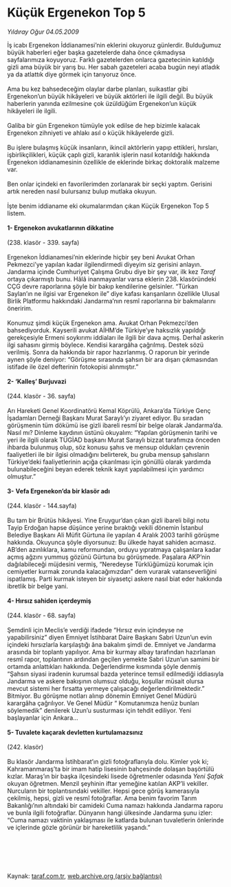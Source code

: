 # Küçük Ergenekon Top 5

*Yıldıray Oğur 04.05.2009*

<div class="taraf_structure_2col_1zq">
<div class="margen_n">



 <p>İş icabı Ergenekon İddianamesi’nin eklerini okuyoruz günlerdir. Bulduğumuz büyük haberleri eğer başka gazetelerde daha önce çıkmadıysa sayfalarımıza koyuyoruz. Farklı gazetelerden onlarca gazetecinin katıldığı gizli ama büyük bir yarış bu. Her sabah gazeteleri acaba bugün neyi atladık ya da atlattık diye görmek için tarıyoruz önce. <br/><br/>Ama bu kez bahsedeceğim olaylar darbe planları, suikastlar gibi Ergenekon’un büyük hikâyeleri ve büyük aktörleri ile ilgili değil. Bu büyük haberlerin yanında ezilmesine çok üzüldüğüm Ergenekon’un küçük hikâyeleri ile ilgili. <br/><br/>Galiba bir gün Ergenekon tümüyle yok edilse de hep bizimle kalacak Ergenekon zihniyeti ve ahlakı asıl o küçük hikâyelerde gizli. <br/><br/>Bu işlere bulaşmış küçük insanların, ikincil aktörlerin yapıp ettikleri, hırsları, işbirlikçilikleri, küçük çaplı gizli, karanlık işlerin nasıl kotarıldığı hakkında Ergenekon iddianamesinin özellikle de eklerinde birkaç doktoralık malzeme var. <br/><br/>Ben onlar içindeki en favorilerimden zorlanarak bir seçki yaptım. Gerisini artık nereden nasıl bulursanız bulup mutlaka okuyun. <br/><br/>İşte benim iddianame eki okumalarımdan çıkan Küçük Ergenekon Top 5 listem.<b> <br/><br/>1- Ergenekon avukatlarının dikkatine</b> <br/><br/>(238. klasör - 339. sayfa) <br/><br/>Ergenekon İddianamesi’nin eklerinde hiçbir şey beni Avukat Orhan Pekmezci’ye yapılan kadar ilgilendirmedi diyeyim siz gerisini anlayın. Jandarma içinde Cumhuriyet Çalışma Grubu diye bir şey var, ilk kez <i>Taraf</i> ortaya çıkarmıştı bunu. Hâlâ inanmayanlar varsa eklerin 238. klasöründeki CÇG devre raporlarına şöyle bir bakıp kendilerine gelsinler. “Türkan Saylan’ın ne ilgisi var Ergenekon ile” diye kafası karışanların özellikle Ulusal Birlik Platformu hakkındaki Jandarma’nın resmî raporlarına bir bakmalarını öneririm. <br/><br/>Konumuz şimdi küçük Ergenekon ama. Avukat Orhan Pekmezci’den bahsediyorduk. Kayserili avukat AİHM’de Türkiye’ye haksızlık yapıldığı gerekçesiyle Ermeni soykırımı iddiaları ile ilgili bir dava açmış. Derhal askerin ilgi sahasını girmiş böylece. Kendisi karargâha çağrılmış. Destek sözü verilmiş. Sonra da hakkında bir rapor hazırlanmış. O raporun bir yerinde aynen şöyle deniyor: “Görüşme sırasında şahsın bir ara dışarı çıkmasından istifade ile özel defterinin fotokopisi alınmıştır.”<b> <br/><br/>2- ‘Kalleş’ Burjuvazi</b> <br/><br/>(244. klasör - 36. sayfa) <br/><br/>Arı Hareketi Genel Koordinatörü Kemal Köprülü, Ankara’da Türkiye Genç İşadamları Derneği Başkanı Murat Saraylı’yı ziyaret ediyor. Bu sıradan görüşmenin tüm dökümü ise gizli ibareli resmî bir belge olarak Jandarma’da. Nasıl mı? Dinleme kaydının üstünü okuyalım: “Yapılan görüşmenin tarihi ve yeri ile ilgili olarak TÜGİAD başkanı Murat Saraylı bizzat tarafımıza önceden ihbarda bulunmuş olup, söz konusu şahıs ve mensup oldukları çevrenin faaliyetleri ile bir ilgisi olmadığını belirterek, bu gruba mensup şahısların Türkiye’deki faaliyetlerinin açığa çıkarılması için gönüllü olarak yardımda bulunabileceğini beyan ederek teknik kayıt yapılabilmesi için yardımcı olmuştur.”<b> <br/><br/>3-</b> <b>Vefa Ergenekon’da bir klasör adı</b> <br/><br/>(244. klasör - 144.sayfa) <br/><br/>Bu tam bir Brütüs hikâyesi. Yine Eruygur’dan çıkan gizli ibareli bilgi notu Tayip Erdoğan hapse düşünce yerine bıraktığı vekili dönemin İstanbul Belediye Başkanı Ali Müfit Gürtuna ile yapılan 4 Aralık 2003 tarihli görüşme hakkında. Okuyunca şöyle diyorsunuz: Bu ülkede hayat sahiden acımasız. AB’den azınlıklara, kamu reformundan, orduyu yıpratmaya çalışanlara kadar açmış ağzını yummuş gözünü Gürtuna bu görüşmede. Paşalara AKP’nin dağılabileceği müjdesini vermiş, “Neredeyse Türklüğümüzü korumak için cemiyetler kurmak zorunda kalacağımızdan” dem vurarak vatanseverliğini ispatlamış. Parti kurmak isteyen bir siyasetçi askere nasıl biat eder hakkında ibretlik bir belge yani.<b> <br/><br/>4- Hırsız sahiden içerdeymiş </b><br/><br/>(244. klasör - 68. sayfa) <br/><br/>Şemdinli için Meclis’e verdiği ifadede “Hırsız evin içindeyse ne yapabilirsiniz” diyen Emniyet İstihbarat Daire Başkanı Sabri Uzun’un evin içindeki hırsızlarla karşılaştığı âna bakalım şimdi de. Emniyet ve Jandarma arasında bir toplantı yapılıyor. Ama bir kurmay albay tarafından hazırlanan resmî rapor, toplantının ardından geçilen yemekte Sabri Uzun’un samimi bir ortamda anlattıkları hakkında. Değerlendirme kısmında şöyle denmiş “Şahsın siyasi iradenin kurumsal bazda yeterince temsil edilmediği iddiasıyla Jandarma ve askere bakışının olumsuz olduğu, koşullar müsait olursa mevcut sistemi her fırsatta yermeye çalışacağı değerlendirilmektedir.” Bitmiyor. Bu görüşme notları alınıp dönemin Emniyet Genel Müdürü karargâha çağrılıyor. Ve Genel Müdür “ Komutanımıza henüz bunları söylemedik” denilerek Uzun’u susturması için tehdit ediliyor. Yeni başlayanlar için Ankara...<b> <br/><br/>5- Tuvalete kaçarak devletten kurtulamazsınız</b> <br/><br/>(242. klasör) <br/><br/>Bu klasör Jandarma İstihbarat’ın gizli fotoğraflarıyla dolu. Kimler yok ki; Kahramanmaraş’ta bir imam hatip lisesinin bahçesinde dolaşan başörtülü kızlar. Maraş’ın bir başka ilçesindeki lisede öğretmenler odasında <i>Yeni Şafak</i> okuyan öğretmen. Menzil şeyhinin iftar yemeğine katılan AKP’li vekiller. Nurcuların bir toplantısındaki vekiller. Hepsi gece görüş kamerasıyla çekilmiş, hepsi, gizli ve resmî fotoğraflar. Ama benim favorim Tarım Bakanlığı’nın altındaki bir camideki Cuma namazı hakkında Jandarma raporu ve bunla ilgili fotoğraflar. Dünyanın hangi ülkesinde Jandarma şunu izler: “Cuma namazı vaktinin yaklaşması ile katlarda bulunan tuvaletlerin önlerinde ve içlerinde gözle görünür bir hareketlilik yaşandı.”</p>
<br/>
<br/>
<br/>



<br/>


<div id="taraf_not">
</div>

</div>


</div>

Kaynak: [taraf.com.tr](http://www.taraf.com.tr:80/makale/5345.htm), [web.archive.org (arşiv bağlantısı)](http://web.archive.org/web/20090913020447/http://www.taraf.com.tr:80/makale/5345.htm)
